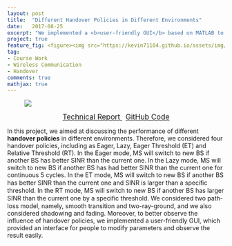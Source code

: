 ```yaml
---
layout: post
title:  "Different Handover Policies in Different Environments"
date:   2017-08-25
excerpt: "We implemented a <b>user-friendly GUI</b> based on MATLAB to discuss the performances of four possible handover policy under different environment."
project: true
feature_fig: <figure><img src="https://kevin71104.github.io/assets/img/WMC_Handover/GUI.JPG"></figure>
tag:
- Course Work
- Wireless Communication
- Handover
comments: true
mathjax: true
---
```


<figure><img src="https://kevin71104.github.io/assets/img/WMC_Handover/GUI.JPG"></figure>

<center>
	<a href="https://kevin71104.github.io/assets/document/WMC_Handover.pdf" target="_blank" class="btn btn-danger">
		<span style="font-size: 120%;">
			Technical Report
		</span>
	</a>
	&nbsp;
	<a href="https://github.com/kevin71104/WMC/tree/master/WMC%20FINAL" class="btn btn-success">
		<span style="font-size: 120%;">
			GitHub Code
		</span>
	</a>
</center>

In this project, we aimed at discussing the performance of different **handover policies** in different environments.
Therefore, we considered four handover policies, including as Eager, Lazy, Eager Threshold (ET) and Relative Threshold (RT). 
In the Eager mode, MS will switch to new BS if another BS has better SINR than the current one. 
In the Lazy mode, MS will switch to new BS if another BS has had better SINR than the current one for continuous 5 cycles. 
In the ET mode, MS will switch to new BS if another BS has better SINR than the current one and SINR is larger than a speciﬁc threshold. 
In the RT mode, MS will switch to new BS if another BS has larger SINR than the current one by a speciﬁc threshold.
We considered two path-loss model, namely, smooth transition and two-ray-ground, and we also considered shadowing and fading.
Moreover, to better observe the influence of handover policies, we implemented a user-friendly GUI, 
which provided an interface for people to modify parameters and observe the result easily.